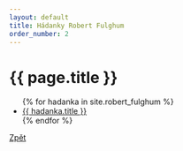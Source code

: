 ```yaml
---
layout: default
title: Hádanky Robert Fulghum
order_number: 2
---
```

<html>
	<head>
		<meta charset="utf-8">
		<title>{{ page.title }}</title>
	</head>
	<body>
		<div class="uvod">
			<h1>{{ page.title }}</h1>
			<ul>
				{% for hadanka in site.robert_fulghum %}
				<li>
					<a href="{{ site.baseurl }}/{{ hadanka.url }}">{{ hadanka.title }}</a>
					<!-- {{ post.excerpt }} -->
				</li>
				{% endfor %}
			</ul>
			 <a href="{{ site.baseurl }}" class="btn btn-info">Zpět</a>
		</div>
	</body>
</html>
